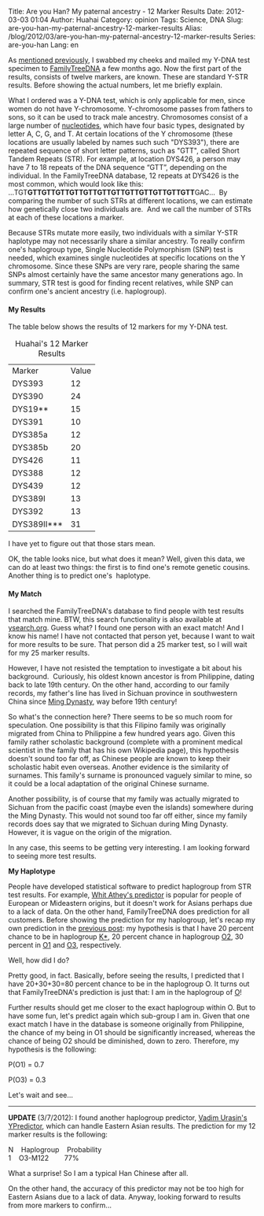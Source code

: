 Title: Are you Han? My paternal ancestry - 12 Marker Results
Date: 2012-03-03 01:04
Author: Huahai
Category: opinion
Tags: Science, DNA
Slug: are-you-han-my-paternal-ancestry-12-marker-results
Alias: /blog/2012/03/are-you-han-my-paternal-ancestry-12-marker-results
Series: are-you-han
Lang: en

As [mentioned previously](http://yyhh.org/blog/2011/12/are-you-han-my-paternal-ancestry-hypothesis), I swabbed my cheeks and mailed my Y-DNA test specimen to [FamilyTreeDNA](http://www.familytreedna.com/) a few months ago. Now the first part of the results, consists of twelve markers, are known. These are standard Y-STR results. Before showing the actual numbers, let me briefly explain.

What I ordered was a Y-DNA test, which is only applicable for men, since women do not have Y-chromosome. Y-chromosome passes from fathers to sons, so it can be used to track male ancestry. Chromosomes consist of a large number of [nucleotides](http://en.wikipedia.org/wiki/Nucleotide "Nucleotide"), which have four basic types, designated by letter A, C, G, and T. At certain locations of the Y chromosome (these locations are usually labeled by names such such "DYS393"), there are repeated sequence of short letter patterns, such as "GTT", called Short Tandem Repeats (STR). For example, at location DYS426, a person may have 7 to 18 repeats of the DNA sequence “GTT”, depending on the individual. In the FamilyTreeDNA database, 12 repeats at DYS426 is the most common, which would look like this: ...TGT**GTTGTTGTTGTTGTTGTTGTTGTTGTTGTTGTTGTT**GAC...  By comparing the number of such STRs at different locations, we can estimate how genetically close two individuals are.  And we call the number of STRs at each of these locations a marker.

Because STRs mutate more easily, two individuals with a similar Y-STR haplotype may not necessarily share a similar ancestry. To really confirm one's haplogroup type, Single Nucleotide Polymorphism (SNP) test is needed, which examines single nucleotides at specific locations on the Y chromosome. Since these SNPs are very rare, people sharing the same SNPs almost certainly have the same ancestor many generations ago. In summary, STR test is good for finding recent relatives, while SNP can confirm one's ancient ancestry (i.e. haplogroup).

#### My Results

The table below shows the results of 12 markers for my Y-DNA test. 

<table><caption>Huahai's 12 Marker Results</caption><tbody><tr class="odd"><td>Marker</td><td>Value</td></tr><tr class="even"><td>DYS393</td><td>12</td></tr><tr class="odd"><td>DYS390</td><td>24</td></tr><tr class="even"><td>DYS19**</td><td>15</td></tr><tr class="odd"><td>DYS391</td><td>10</td></tr><tr class="even"><td>DYS385a</td><td>12</td></tr><tr class="odd"><td>DYS385b</td><td>20</td></tr><tr class="even"><td>DYS426</td><td>11</td></tr><tr class="odd"><td>DYS388</td><td>12</td></tr><tr class="even"><td>DYS439</td><td>12</td></tr><tr class="odd"><td>DYS389I</td><td>13</td></tr><tr class="even"><td>DYS392</td><td>13</td></tr><tr class="odd"><td>DYS389II***</td><td>31</td></tr></tbody></table>

I have yet to figure out that those stars mean.

OK, the table looks nice, but what does it mean? Well, given this data, we can do at least two things: the first is to find one's remote genetic cousins. Another thing is to predict one's  haplotype.

#### My Match

I searched the FamilyTreeDNA's database to find people with test results that match mine. BTW, this search functionality is also available at [ysearch.org](http://ysearch.org). Guess what? I found one person with an exact match! And I know his name! I have not contacted that person yet, because I want to wait for more results to be sure. That person did a 25 marker test, so I will wait for my 25 marker results.

However, I have not resisted the temptation to investigate a bit about his background.  Curiously, his oldest known ancestor is from Philippine, dating back to late 19th century. On the other hand, according to our family records, my father's line has lived in Sichuan province in southwestern China since [Ming Dynasty](http://en.wikipedia.org/wiki/Ming_Dynasty), way before 19th century! 

So what's the connection here? There seems to be so much room for speculation. One possibility is that this Filipino family was originally migrated from China to Philippine a few hundred years ago. Given this family rather scholastic background (complete with a prominent medical scientist in the family that has his own Wikipedia page), this hypothesis doesn't sound too far off, as Chinese people are known to keep their scholastic habit even overseas. Another evidence is the similarity of surnames. This family's surname is pronounced vaguely similar to mine, so it could be a local adaptation of the original Chinese surname.

Another possibility, is of course that my family was actually migrated to Sichuan from the pacific coast (maybe even the islands) somewhere during the Ming Dynasty. This would not sound too far off either, since my family records does say that we migrated to Sichuan during Ming Dynasty. However, it is vague on the origin of the migration.

In any case, this seems to be getting very interesting. I am looking forward to seeing more test results.

**My Haplotype**

People have developed statistical software to predict haplogroup from STR test results. For example, [Whit Athey's predictor](http://www.hprg.com/hapest5/) is popular for people of European or Mideastern origins, but it doesn't work for Asians perhaps due to a lack of data. On the other hand, FamilyTreeDNA does prediction for all customers. Before showing the prediction for my haplogroup, let's recap my own prediction in the [previous post](http://yyhh.org/blog/2011/12/are-you-han-my-paternal-ancestry-hypothesis): my hypothesis is that I have 20 percent chance to be in haplogroup [K\*](http://en.wikipedia.org/wiki/Haplogroup_K_%28Y-DNA%29), 20 percent chance in haplogroup [O2](http://en.wikipedia.org/wiki/Haplogroup_O2_%28Y-DNA%29), 30 percent in [O1](http://en.wikipedia.org/wiki/Haplogroup_O1_%28Y-DNA%29) and [O3](http://en.wikipedia.org/wiki/Haplogroup_O3_%28Y-DNA%29), respectively.

Well, how did I do?

Pretty good, in fact. Basically, before seeing the results, I predicted that I have 20+30+30=80 percent chance to be in the haplogroup O. It turns out that FamilyTreeDNA's prediction is just that: I am in the haplogroup of [O](http://www.google.com/url?sa=t&rct=j&q=&esrc=s&source=web&cd=1&cts=1330932717http%3A%2F%2Fen.wikipedia.org%2Fwiki%2FHaplogroup_O_%28Y-DNA%29)!

Further results should get me closer to the exact haplogroup within O. But to have some fun, let's predict again which sub-group I am in. Given that one exact match I have in the database is someone originally from Philippine, the chance of my being in O1 should be significantly increased, whereas the chance of being O2 should be diminished, down to zero. Therefore, my hypothesis is the following:

P(O1) = 0.7

P(O3) = 0.3

Let's wait and see...

------------------

**UPDATE** (3/7/2012): I found another haplogroup predictor, [Vadim Urasin's YPredictor](http://predictor.ydna.ru/), which can handle Eastern Asian results. The prediction for my 12 marker results is the following:

N    Haplogroup    Probability  
1    O3-M122        77%

What a surprise! So I am a typical Han Chinese after all.

On the other hand, the accuracy of this predictor may not be too high for Eastern Asians due to a lack of data. Anyway, looking forward to results from more markers to confirm...
